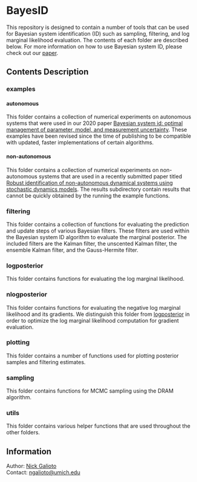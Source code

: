 # BayesID

This repository is designed to contain a number of tools that can be used for Bayesian system identification (ID) such as sampling, filtering, and log marginal likelihood evaluation. The contents of each folder are described below. For more information on how to use Bayesian system ID, please check out our [paper](https://link.springer.com/article/10.1007/s11071-020-05925-8).

## Contents Description

### examples

#### autonomous
This folder contains a collection of numerical experiments on autonomous systems that were used in our 2020 paper [Bayesian system id: optimal management of parameter, model, and measurement uncertainty](https://link.springer.com/article/10.1007/s11071-020-05925-8). These examples have been revised since the time of publishing to be compatible with updated, faster implementations of certain algorithms.

#### non-autonomous
This folder contains a collection of numerical experiments on non-autonomous systems that are used in a recently submitted paper titled [Robust identification of non-autonomous dynamical systems using stochastic dynamics models](https://arxiv.org/abs/2212.13902). The results subdirectory contain results that cannot be quickly obtained by the running the example functions.

### filtering
This folder contains a collection of functions for evaluating the prediction and update steps of various Bayesian filters. These filters are used within the Bayesian system ID algorithm to evaluate the marginal posterior. The included filters are the Kalman filter, the unscented Kalman filter, the ensemble Kalman filter, and the Gauss-Hermite filter.

### logposterior
This folder contains functions for evaluating the log marginal likelihood.

### nlogposterior
This folder contains functions for evaluating the negative log marginal likelihood and its gradients. We distinguish this folder from [logposterior](#logposterior) in order to optimize the log marginal likelihood computation for gradient evaluation.

### plotting
This folder contains a number of functions used for plotting posterior samples and filtering estimates.

### sampling
This folder contains functions for MCMC sampling using the DRAM algorithm.

### utils
This folder contains various helper functions that are used throughout the other folders.

## Information
Author: [Nick Galioto](https://scholar.google.com/citations?user=psGSgNoAAAAJ&hl=en&oi=sra)\
Contact: [ngalioto@umich.edu](mailto:ngalioto@umich.edu)
